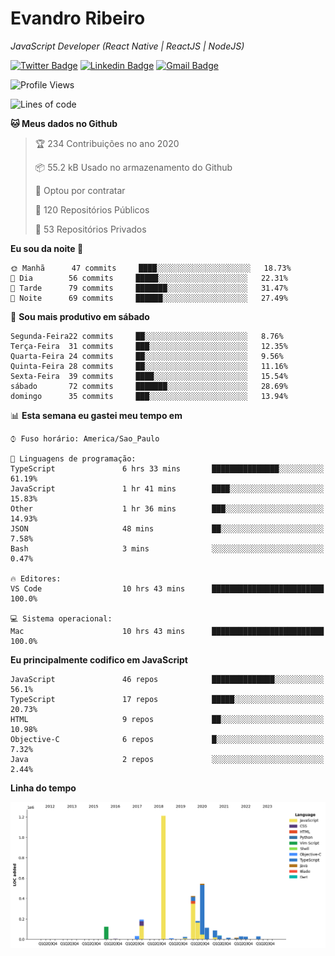 # Evandro **Ribeiro**

*JavaScript Developer (React Native | ReactJS | NodeJS)*

[![Twitter Badge](https://img.shields.io/badge/-@ribeiroevandro-201B2D?style=flat-square&labelColor=201B2D&logo=twitter&logoColor=white&link=https://twitter.com/ribeiroevandro)](https://twitter.com/ribeiroevandro) 
[![Linkedin Badge](https://img.shields.io/badge/-Evandro%20Ribeiro-201B2D?style=flat-square&logo=Linkedin&logoColor=white&link=https://www.linkedin.com/in/ribeiroevandro)](https://www.linkedin.com/in/ribeiroevandro) 
[![Gmail Badge](https://img.shields.io/badge/-oi@ribeiroevandro.com.br-201B2D?style=flat-square&logo=Gmail&logoColor=white&link=mailto:oi@ribeiroevandro.com.br)](mailto:oi@ribeiroevandro.com.br)


<!--START_SECTION:waka-->
![Profile Views](http://img.shields.io/badge/Visualizac%C3%B5es%20do%20perfil-39-blue)

![Lines of code](https://img.shields.io/badge/Do%20Hello%20World%20o%20que%20escrevi-11.7%20million%20linhas%20de%20c%C3%B3digo-blue)

**🐱 Meus dados no Github** 

> 🏆 234 Contribuições no ano 2020
 > 
> 📦 55.2 kB Usado no armazenamento do Github 
 > 
> 💼 Optou por contratar
 > 
> 📜 120 Repositórios Públicos
 > 
> 🔑 53 Repositórios Privados 

**Eu sou da noite 🦉** 

```text
🌞 Manhã      47 commits     ████░░░░░░░░░░░░░░░░░░░░░   18.73% 
🌆 Dia        56 commits     █████░░░░░░░░░░░░░░░░░░░░   22.31% 
🌃 Tarde      79 commits     ███████░░░░░░░░░░░░░░░░░░   31.47% 
🌙 Noite      69 commits     ██████░░░░░░░░░░░░░░░░░░░   27.49%

```
📅 **Sou mais produtivo em sábado** 

```text
Segunda-Feira22 commits     ██░░░░░░░░░░░░░░░░░░░░░░░   8.76% 
Terça-Feira  31 commits     ███░░░░░░░░░░░░░░░░░░░░░░   12.35% 
Quarta-Feira 24 commits     ██░░░░░░░░░░░░░░░░░░░░░░░   9.56% 
Quinta-Feira 28 commits     ██░░░░░░░░░░░░░░░░░░░░░░░   11.16% 
Sexta-Feira  39 commits     ████░░░░░░░░░░░░░░░░░░░░░   15.54% 
sábado       72 commits     ███████░░░░░░░░░░░░░░░░░░   28.69% 
domingo      35 commits     ███░░░░░░░░░░░░░░░░░░░░░░   13.94%

```


📊 **Esta semana eu gastei meu tempo em** 

```text
⌚︎ Fuso horário: America/Sao_Paulo

💬 Linguagens de programação: 
TypeScript               6 hrs 33 mins       ███████████████░░░░░░░░░░   61.19% 
JavaScript               1 hr 41 mins        ████░░░░░░░░░░░░░░░░░░░░░   15.83% 
Other                    1 hr 36 mins        ███░░░░░░░░░░░░░░░░░░░░░░   14.93% 
JSON                     48 mins             ██░░░░░░░░░░░░░░░░░░░░░░░   7.58% 
Bash                     3 mins              ░░░░░░░░░░░░░░░░░░░░░░░░░   0.47%

🔥 Editores: 
VS Code                  10 hrs 43 mins      █████████████████████████   100.0%

💻 Sistema operacional: 
Mac                      10 hrs 43 mins      █████████████████████████   100.0%

```

**Eu principalmente codifico em JavaScript** 

```text
JavaScript               46 repos            ██████████████░░░░░░░░░░░   56.1% 
TypeScript               17 repos            █████░░░░░░░░░░░░░░░░░░░░   20.73% 
HTML                     9 repos             ██░░░░░░░░░░░░░░░░░░░░░░░   10.98% 
Objective-C              6 repos             █░░░░░░░░░░░░░░░░░░░░░░░░   7.32% 
Java                     2 repos             ░░░░░░░░░░░░░░░░░░░░░░░░░   2.44%

```


**Linha do tempo**

![Chart not found](https://github.com/ribeiroevandro/ribeiroevandro/blob/master/charts/bar_graph.png) 


<!--END_SECTION:waka-->
